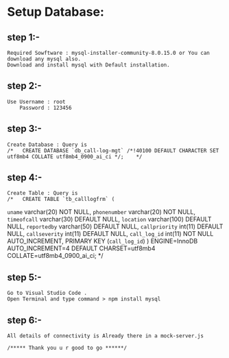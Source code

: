 # Setup Database:

##     step 1:-
    Required Sowftware : mysql-installer-community-8.0.15.0 or You can download any mysql also.
    Download and install mysql with Default installation.

##      step 2:-
    Use Username : root
        Password : 123456

##      step 3:-
    Create Database : Query is
    /*   CREATE DATABASE `db_call-log-mgt` /*!40100 DEFAULT CHARACTER SET utf8mb4 COLLATE utf8mb4_0900_ai_ci */;    */

##      step 4:-
    Create Table : Query is
    /*   CREATE TABLE `tb_calllogfrm` (
  `uname` varchar(20) NOT NULL,
  `phonenumber` varchar(20) NOT NULL,
  `timeofcall` varchar(30) DEFAULT NULL,
  `location` varchar(100) DEFAULT NULL,
  `reportedby` varchar(50) DEFAULT NULL,
  `callpriority` int(11) DEFAULT NULL,
  `callseverity` int(11) DEFAULT NULL,
  `call_log_id` int(11) NOT NULL AUTO_INCREMENT,
  PRIMARY KEY (`call_log_id`)
) ENGINE=InnoDB AUTO_INCREMENT=4 DEFAULT CHARSET=utf8mb4 COLLATE=utf8mb4_0900_ai_ci;    */

##      step 5:-
    Go to Visual Studio Code .
    Open Terminal and type command > npm install mysql

##      step 6:-
    All details of connectivity is Already there in a mock-server.js

    /***** Thank you u r good to go ******/
